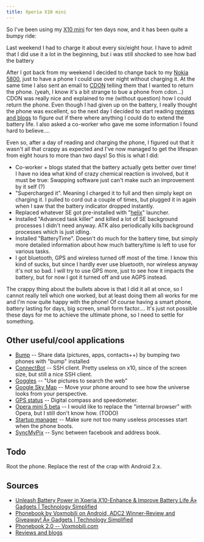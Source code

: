 ```yaml
---
title: Xperia X10 mini
---
```


So I've been using my [X10 mini](http://www.sonyericsson.com/cws/corporate/products/phoneportfolio/specification/xperiax10mini)
for ten days now, and it has been quite a bumpy ride:

Last weekend I had to charge it about every six/eight hour. I have to
admit that I did use it a lot in the beginning, but i was still shocked
to see how bad the battery

After I got back from my weekend I decided to change back to my [Nokia
5800](http://en.wikipedia.org/wiki/Nokia_5800_XpressMusic), just to have
a phone I could use over night without charging it. At the same time I
also sent an email to [CDON](http://cdon.com) telling them that I wanted
to return the phone. (yeah, I know it's a bit strange to bue a phone
from cdon...) CDON was really nice and explained to me (without
question) how I could return the phone. Even though I had given up on
the battery, I really thought the phone was excellent, so the next day I
decided to start reading [reviews and
blogs](http://www.google.com/search?q=x10+mini+battery+life) to figure
out if there where anything I could do to extend the battery life. I
also asked a co-worker who gave me some information I found hard to
believe....

Even so, after a day of reading and charging the phone, I figured out
that it wasn't all that crappy as expected and I've now managed to get
the lifespan from eight hours to more than two days! So this is what I
did:

-   Co-worker + blogs stated that the battery actually gets better over
    time! I have no idea what kind of crazy chemical reaction is
    involved, but it must be true: Swapping software just can't make
    such an improvement by it self (?)
-   "Supercharged it". Meaning I charged it to full and then simply kept
    on charging it. I pulled to cord out a couple of times, but plugged
    it in again when I saw that the battery indicator dropped instantly.
-   Replaced whatever SE got pre-installed with
    "[helix](http://helixproject.ruqqq.sg/download.php?id=19)" launcher.
-   Installed "Advanced task killer" and killed a lot of SE background
    processes I didn't need anyway. ATK also periodically kills
    background processes which is just idling.
-   Installed "BatteryTime". Doesn't do much for the battery time, but
    simply more detailed information about how much battery/time is left
    to use for various tasks.
-   I got bluetooth, GPS and wireless turned off most of the time. I
    know this kind of sucks, but since I hardly ever use bluetooth, nor
    wireless anyway it's not so bad. I will try to use GPS more, just to
    see how it impacts the battery, but for now I got it turned off and
    use AGPS instead.

The crappy thing about the bullets above is that I did it all at once,
so I cannot really tell which one worked, but at least doing them all
works for me and I'm now quite happy with the phone! Of course having a
smart phone, battery lasting for days, big screen, small form factor....
It's just not possible these days for me to achieve the ultimate phone,
so I need to settle for something.

## Other useful/cool applications

-   [Bump](http://bu.mp/) -- Share data (pictures, apps, contacts++) by
    bumping two phones with "bump" installed
-   [ConnectBot](http://code.google.com/p/connectbot) -- SSH client.
    Pretty useless on x10, since of the screen size, but still a nice
    SSH client.
-   [Goggles](http://www.google.com/mobile/goggles) -- "Use pictures to
    search the web"
-   [Google Sky Map](http://www.google.com/sky/skymap/) -- Move your
    phone around to see how the universe looks from your perspective.
-   [GPS status](http://www.google.com/search?q=gps+status+android) --
    Digital compass and speedometer.
-   [Opera mini 5 beta](http://www.opera.com/mobile/) -- I would like to
    replace the "internal browser" with Opera, but I still don't know
    how. (TODO)
-   [Startup
    manager](http://www.google.com/search?q=startup+manager+android) --
    Make sure not too many useless processes start when the phone boots.
-   [SyncMyPix](http://www.google.com/search?q=syncmypix+android) --
    Sync between facebook and address book.

## Todo

Root the phone. Replace the rest of the crap with Android 2.x.

## Sources

-   [Unleash Battery Power in Xperia X10-Enhance & Improve Battery Life
    Â» Gadgets \| Technology
    Simplified](http://gadgets.apnafundaz.com/2010/06/unleash-battery-power-in-xperia-x10-enhance-improve-battery-life-tips-tricks/)
-   [Phonebook by Voxmobili on Android, ADC2 Winner-Review and Giveaway!
    Â» Gadgets \| Technology
    Simplified](http://gadgets.apnafundaz.com/2010/02/phonebook-by-voxmobili-on-android-review-and-giveaway/)
-   [Phonebook 2.0 --
    Voxmobili.com](http://www.voxmobili.com/products/phonebook20/index.html)
-   [Reviews and
    blogs](http://www.google.com/search?q=x10+mini+battery+life)
